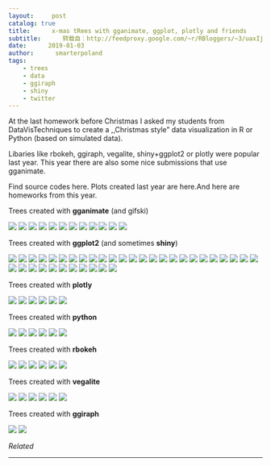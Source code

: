```yaml
---
layout:     post
catalog: true
title:      x-mas tRees with gganimate, ggplot, plotly and friends
subtitle:      转载自：http://feedproxy.google.com/~r/RBloggers/~3/uaxIjgFrB7c/
date:      2019-01-03
author:      smarterpoland
tags:
    - trees
    - data
    - ggiraph
    - shiny
    - twitter
---
```






At the last homework before Christmas I asked my students from DataVisTechniques to create a ,,Christmas style” data visualization in R or Python (based on simulated data). 

Libaries like rbokeh, ggiraph, vegalite, shiny+ggplot2 or plotly were popular last year. This year there are also some nice submissions that use gganimate.

Find source codes here. Plots created last year are here.And here are homeworks from this year.

Trees created with **gganimate** (and gifski)

![](https://i0.wp.com/smarterpoland.pl/wp-content/uploads/2019/01/gganimate01.gif?w=300)
![](https://i0.wp.com/smarterpoland.pl/wp-content/uploads/2019/01/gganimate01.gif?w=300)
![](https://i0.wp.com/smarterpoland.pl/wp-content/uploads/2019/01/gganimate04.gif?w=300)
![](https://i0.wp.com/smarterpoland.pl/wp-content/uploads/2019/01/gganimate04.gif?w=300)
![](https://i0.wp.com/smarterpoland.pl/wp-content/uploads/2019/01/gganimate05.gif?w=300)
![](https://i0.wp.com/smarterpoland.pl/wp-content/uploads/2019/01/gganimate05.gif?w=300)
![](https://i2.wp.com/smarterpoland.pl/wp-content/uploads/2019/01/gganimate06.gif?w=300)
![](https://i2.wp.com/smarterpoland.pl/wp-content/uploads/2019/01/gganimate06.gif?w=300)
![](https://i0.wp.com/smarterpoland.pl/wp-content/uploads/2019/01/gganimate02.gif?w=300)
![](https://i0.wp.com/smarterpoland.pl/wp-content/uploads/2019/01/gganimate02.gif?w=300)
![](https://i0.wp.com/smarterpoland.pl/wp-content/uploads/2019/01/gganimate03.gif?w=300)
![](https://i0.wp.com/smarterpoland.pl/wp-content/uploads/2019/01/gganimate03.gif?w=300)


Trees created with **ggplot2** (and sometimes **shiny**)

![](https://i0.wp.com/smarterpoland.pl/wp-content/uploads/2019/01/ggplot12.png?w=300)
![](https://i0.wp.com/smarterpoland.pl/wp-content/uploads/2019/01/ggplot12.png?w=300)
![](https://i2.wp.com/smarterpoland.pl/wp-content/uploads/2019/01/ggplot13.png?w=300)
![](https://i2.wp.com/smarterpoland.pl/wp-content/uploads/2019/01/ggplot13.png?w=300)
![](https://i2.wp.com/smarterpoland.pl/wp-content/uploads/2019/01/ggplot18.png?w=300)
![](https://i2.wp.com/smarterpoland.pl/wp-content/uploads/2019/01/ggplot18.png?w=300)
![](https://i1.wp.com/smarterpoland.pl/wp-content/uploads/2019/01/ggplot17.png?w=300)
![](https://i1.wp.com/smarterpoland.pl/wp-content/uploads/2019/01/ggplot17.png?w=300)
![](https://i1.wp.com/smarterpoland.pl/wp-content/uploads/2019/01/ggplot01.png?w=300)
![](https://i1.wp.com/smarterpoland.pl/wp-content/uploads/2019/01/ggplot01.png?w=300)
![](https://i2.wp.com/smarterpoland.pl/wp-content/uploads/2019/01/ggplot02.png?w=300)
![](https://i2.wp.com/smarterpoland.pl/wp-content/uploads/2019/01/ggplot02.png?w=300)
![](https://i0.wp.com/smarterpoland.pl/wp-content/uploads/2019/01/ggplot14.png?w=300)
![](https://i0.wp.com/smarterpoland.pl/wp-content/uploads/2019/01/ggplot14.png?w=300)
![](https://i0.wp.com/smarterpoland.pl/wp-content/uploads/2019/01/ggplot16.png?w=300)
![](https://i0.wp.com/smarterpoland.pl/wp-content/uploads/2019/01/ggplot16.png?w=300)
![](https://i1.wp.com/smarterpoland.pl/wp-content/uploads/2019/01/ggplot03.png?w=300)
![](https://i1.wp.com/smarterpoland.pl/wp-content/uploads/2019/01/ggplot03.png?w=300)
![](https://i0.wp.com/smarterpoland.pl/wp-content/uploads/2019/01/ggplot04.png?w=300)
![](https://i0.wp.com/smarterpoland.pl/wp-content/uploads/2019/01/ggplot04.png?w=300)
![](https://i0.wp.com/smarterpoland.pl/wp-content/uploads/2019/01/ggplot05.png?w=300)
![](https://i0.wp.com/smarterpoland.pl/wp-content/uploads/2019/01/ggplot05.png?w=300)
![](https://i1.wp.com/smarterpoland.pl/wp-content/uploads/2019/01/ggplot06.png?w=300)
![](https://i1.wp.com/smarterpoland.pl/wp-content/uploads/2019/01/ggplot06.png?w=300)
![](https://i1.wp.com/smarterpoland.pl/wp-content/uploads/2019/01/ggplot07.png?w=300)
![](https://i1.wp.com/smarterpoland.pl/wp-content/uploads/2019/01/ggplot07.png?w=300)
![](https://i2.wp.com/smarterpoland.pl/wp-content/uploads/2019/01/ggplot08.png?w=300)
![](https://i2.wp.com/smarterpoland.pl/wp-content/uploads/2019/01/ggplot08.png?w=300)
![](https://i2.wp.com/smarterpoland.pl/wp-content/uploads/2019/01/ggplot09.png?w=300)
![](https://i2.wp.com/smarterpoland.pl/wp-content/uploads/2019/01/ggplot09.png?w=300)
![](https://i0.wp.com/smarterpoland.pl/wp-content/uploads/2019/01/ggplot10.png?w=300)
![](https://i0.wp.com/smarterpoland.pl/wp-content/uploads/2019/01/ggplot10.png?w=300)
![](https://i2.wp.com/smarterpoland.pl/wp-content/uploads/2019/01/ggplot11.png?w=300)
![](https://i2.wp.com/smarterpoland.pl/wp-content/uploads/2019/01/ggplot11.png?w=300)
![](https://i0.wp.com/smarterpoland.pl/wp-content/uploads/2019/01/ggplot15.png?w=300)
![](https://i0.wp.com/smarterpoland.pl/wp-content/uploads/2019/01/ggplot15.png?w=300)


Trees created with **plotly**

![](https://i2.wp.com/smarterpoland.pl/wp-content/uploads/2019/01/plotly01.png?w=300)
![](https://i2.wp.com/smarterpoland.pl/wp-content/uploads/2019/01/plotly01.png?w=300)
![](https://i0.wp.com/smarterpoland.pl/wp-content/uploads/2019/01/plotly02.png?w=300)
![](https://i0.wp.com/smarterpoland.pl/wp-content/uploads/2019/01/plotly02.png?w=300)
![](https://i1.wp.com/smarterpoland.pl/wp-content/uploads/2019/01/plotly03.png?w=300)
![](https://i1.wp.com/smarterpoland.pl/wp-content/uploads/2019/01/plotly03.png?w=300)


Trees created with **python**

![](https://i1.wp.com/smarterpoland.pl/wp-content/uploads/2019/01/python01.png?w=300)
![](https://i1.wp.com/smarterpoland.pl/wp-content/uploads/2019/01/python01.png?w=300)
![](https://i0.wp.com/smarterpoland.pl/wp-content/uploads/2019/01/python02.png?w=300)
![](https://i0.wp.com/smarterpoland.pl/wp-content/uploads/2019/01/python02.png?w=300)
![](https://i2.wp.com/smarterpoland.pl/wp-content/uploads/2019/01/python03.gif?w=300)
![](https://i2.wp.com/smarterpoland.pl/wp-content/uploads/2019/01/python03.gif?w=300)


Trees created with **rbokeh**

![](https://i2.wp.com/smarterpoland.pl/wp-content/uploads/2019/01/rbokeh01.png?w=300)
![](https://i2.wp.com/smarterpoland.pl/wp-content/uploads/2019/01/rbokeh01.png?w=300)
![](https://i0.wp.com/smarterpoland.pl/wp-content/uploads/2019/01/rbokeh02.png?w=300)
![](https://i0.wp.com/smarterpoland.pl/wp-content/uploads/2019/01/rbokeh02.png?w=300)
![](https://i0.wp.com/smarterpoland.pl/wp-content/uploads/2019/01/rbokeh03.png?w=300)
![](https://i0.wp.com/smarterpoland.pl/wp-content/uploads/2019/01/rbokeh03.png?w=300)


Trees created with **vegalite**

![](https://i0.wp.com/smarterpoland.pl/wp-content/uploads/2019/01/vegalite01.png?w=300)
![](https://i0.wp.com/smarterpoland.pl/wp-content/uploads/2019/01/vegalite01.png?w=300)
![](https://i1.wp.com/smarterpoland.pl/wp-content/uploads/2019/01/vegalite03.png?w=300)
![](https://i1.wp.com/smarterpoland.pl/wp-content/uploads/2019/01/vegalite03.png?w=300)
![](https://i0.wp.com/smarterpoland.pl/wp-content/uploads/2019/01/vegalite02.png?w=400)
![](https://i0.wp.com/smarterpoland.pl/wp-content/uploads/2019/01/vegalite02.png?w=400)


Trees created with **ggiraph**

![](https://i0.wp.com/smarterpoland.pl/wp-content/uploads/2019/01/ggiraph01.png?w=300)
![](https://i0.wp.com/smarterpoland.pl/wp-content/uploads/2019/01/ggiraph01.png?w=300)



*Related*








---
